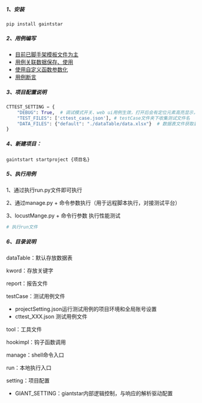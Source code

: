 ##### 1、安装
```dos
pip install gaintstar
```
##### 2、用例编写
- [目前已脚手架模板文件为主](doc/1、用例编写.md)
- [用例关联数据保存、使用](doc/2、关联数据保存、使用.md)
- [使用自定义函数参数化](doc/3、使用自定义函数参数化.md)
- [用例断言](doc/4、用例断言.md)

##### 3、项目配置说明

```python
CTTEST_SETTING = {
    "DEBUG": True,  # 调试模式开关、web ui用例生效，打开后会有定位元素高亮显示，浏览器右下角会弹出提示框
    "TEST_FILES": ['cttest_case.json'], # testCase文件夹下收集测试文件名
    "DATA_FILES": {"default": "./dataTable/data.xlsx"}  # 数据表文件获取表数据get_excel_data(index='sheet.id', use='default')
}
```
##### 4、新建项目：

```dos
gaintstart startproject {项目名}
```
##### 5、执行用例

1、通过执行run.py文件即可执行

2、通过manage.py + 命令参数执行（用于远程脚本执行，对接测试平台）

3、locustMange.py + 命令行参数 执行性能测试

```python
# 执行run文件


```
##### 6、目录说明

dataTable：默认存放数据表

kword：存放关键字

report：报告文件

testCase：测试用例文件

- projectSetting.json运行测试用例的项目环境和全局账号设置
- cttest_XXX.json 测试用例文件

tool：工具文件

hookimpl：钩子函数调用

manage：shell命令入口

run：本地执行入口

setting：项目配置

 - GIANT_SETTING：giantstar内部逻辑控制，与响应的解析驱动配置